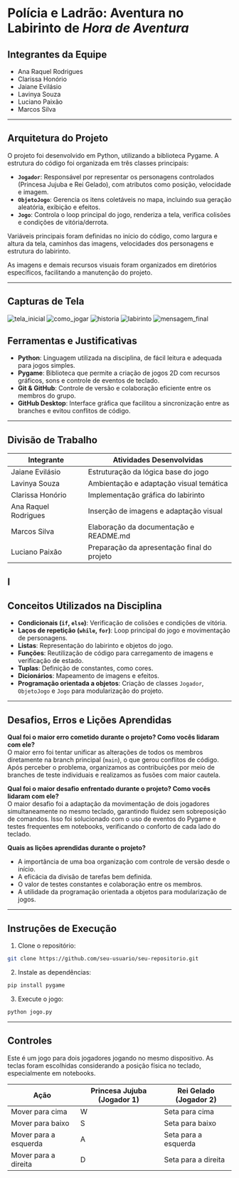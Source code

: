 # Polícia e Ladrão: Aventura no Labirinto de *Hora de Aventura*

## Integrantes da Equipe

- Ana Raquel Rodrigues  
- Clarissa Honório  
- Jaiane Evilásio  
- Lavinya Souza  
- Luciano Paixão  
- Marcos Silva  
 

---

## Arquitetura do Projeto

O projeto foi desenvolvido em Python, utilizando a biblioteca Pygame. A estrutura do código foi organizada em três classes principais:

- **`Jogador`**: Responsável por representar os personagens controlados (Princesa Jujuba e Rei Gelado), com atributos como posição, velocidade e imagem.
- **`ObjetoJogo`**: Gerencia os itens coletáveis no mapa, incluindo sua geração aleatória, exibição e efeitos.
- **`Jogo`**: Controla o loop principal do jogo, renderiza a tela, verifica colisões e condições de vitória/derrota.

Variáveis principais foram definidas no início do código, como largura e altura da tela, caminhos das imagens, velocidades dos personagens e estrutura do labirinto.

As imagens e demais recursos visuais foram organizados em diretórios específicos, facilitando a manutenção do projeto.

---

## Capturas de Tela
![tela_inicial](https://github.com/user-attachments/assets/bd60c9c8-efaf-4408-9fcf-93fa1cebacb2)
![como_jogar](https://github.com/user-attachments/assets/9e14ce56-a47a-4700-be87-395a2cfc7641)
![historia](https://github.com/user-attachments/assets/c7b09f4e-437a-4d28-80a0-ffc533265a2f)
![labirinto](https://github.com/user-attachments/assets/5c02a31b-508d-4ff7-8281-bc9ba7592f9d)
![mensagem_final](https://github.com/user-attachments/assets/5ef3a3e0-7322-4e37-b7e0-eae0a5a3adda)

## Ferramentas e Justificativas

- **Python**: Linguagem utilizada na disciplina, de fácil leitura e adequada para jogos simples.
- **Pygame**: Biblioteca que permite a criação de jogos 2D com recursos gráficos, sons e controle de eventos de teclado.
- **Git & GitHub**: Controle de versão e colaboração eficiente entre os membros do grupo.
- **GitHub Desktop**: Interface gráfica que facilitou a sincronização entre as branches e evitou conflitos de código.

---

## Divisão de Trabalho

| Integrante             | Atividades Desenvolvidas                                                         |
|------------------------|----------------------------------------------------------------------------------|
| Jaiane Evilásio        | Estruturação da lógica base do jogo                                             |
| Lavinya Souza          | Ambientação e adaptação visual temática                                          |
| Clarissa Honório       | Implementação gráfica do labirinto                                              |
| Ana Raquel Rodrigues   | Inserção de imagens e adaptação visual                                           |
| Marcos Silva           | Elaboração da documentação e README.md                                           |
| Luciano Paixão         | Preparação da apresentação final do projeto                                      |

l
---

## Conceitos Utilizados na Disciplina

- **Condicionais (`if`, `else`)**: Verificação de colisões e condições de vitória.
- **Laços de repetição (`while`, `for`)**: Loop principal do jogo e movimentação de personagens.
- **Listas**: Representação do labirinto e objetos do jogo.
- **Funções**: Reutilização de código para carregamento de imagens e verificação de estado.
- **Tuplas**: Definição de constantes, como cores.
- **Dicionários**: Mapeamento de imagens e efeitos.
- **Programação orientada a objetos**: Criação de classes `Jogador`, `ObjetoJogo` e `Jogo` para modularização do projeto.

---

## Desafios, Erros e Lições Aprendidas

**Qual foi o maior erro cometido durante o projeto? Como vocês lidaram com ele?**  
O maior erro foi tentar unificar as alterações de todos os membros diretamente na branch principal (`main`), o que gerou conflitos de código. Após perceber o problema, organizamos as contribuições por meio de branches de teste individuais e realizamos as fusões com maior cautela.

**Qual foi o maior desafio enfrentado durante o projeto? Como vocês lidaram com ele?**  
O maior desafio foi a adaptação da movimentação de dois jogadores simultaneamente no mesmo teclado, garantindo fluidez sem sobreposição de comandos. Isso foi solucionado com o uso de eventos do Pygame e testes frequentes em notebooks, verificando o conforto de cada lado do teclado.

**Quais as lições aprendidas durante o projeto?**  
- A importância de uma boa organização com controle de versão desde o início.
- A eficácia da divisão de tarefas bem definida.
- O valor de testes constantes e colaboração entre os membros.
- A utilidade da programação orientada a objetos para modularização de jogos.

---

## Instruções de Execução

1. Clone o repositório:
```bash
git clone https://github.com/seu-usuario/seu-repositorio.git
```

2. Instale as dependências:
```bash
pip install pygame
```

3. Execute o jogo:
```bash
python jogo.py
```

---

## Controles

Este é um jogo para dois jogadores jogando no mesmo dispositivo. As teclas foram escolhidas considerando a posição física no teclado, especialmente em notebooks.

| Ação                  | Princesa Jujuba (Jogador 1) | Rei Gelado (Jogador 2) |
|-----------------------|-----------------------------|-------------------------|
| Mover para cima       | W                           | Seta para cima          |
| Mover para baixo      | S                           | Seta para baixo         |
| Mover para a esquerda | A                           | Seta para a esquerda    |
| Mover para a direita  | D                           | Seta para a direita     |

